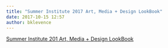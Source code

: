 ```yaml
---
title: "Summer Institute 2017 Art, Media + Design LookBook"
date: 2017-10-15 12:57
author: bklevence
---
```


<a href="https://issuu.com/universityofthearts/docs/uarts16032_precollege_summerinstitu">Summer Institute 201 Art, Media + Design LookBook</a>
